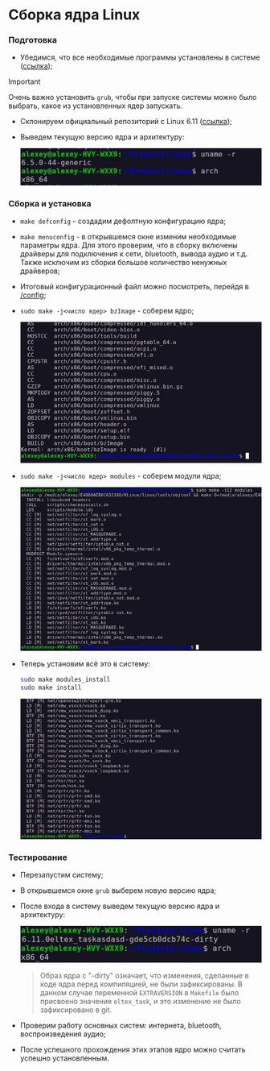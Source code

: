 # Сборка ядра Linux

### Подготовка

- Убедимся, что все необходимые программы установлены в системе ([ссылка](https://www.kernel.org/doc/html/latest/process/changes.html#));

> [!IMPORTANT]  
> Очень важно установить `grub`, чтобы при запуске системы можно было выбрать, какое из установленных ядер запускать.

- Склонируем официальный репозиторий с Linux 6.11 ([ссылка](https://github.com/torvalds/linux/tree/98f7e32f20d28ec452afb208f9cffc08448a2652));
- Выведем текущую версию ядра и архитектуру:

    ![uname](/img/6.5.0.jpg)

### Сборка и установка

- `make defconfig` - создадим дефолтную конфигурацию ядра;
- `make menuconfig` - в открывшемся окне изменим необходимые параметры ядра. Для этого проверим, что в сборку включены драйверы для подключения к сети, bluetooth, вывода аудио и т.д. Также исключим из сборки большое количество ненужных драйверов;
- Итоговый конфигурационный файл можно посмотреть, перейдя в [/config](https://github.com/EltexEmbeddedC/kernel-building/blob/main/config/.config);
- `sudo make -j<число ядер> bzImage` - соберем ядро;

    ![сборка ядра](/img/bzImage.jpg)
- `sudo make -j<число ядер> modules` - соберем модули ядра;

    ![сборка модулей](/img/modules.jpg)
- Теперь установим всё это в систему:
    ```bash
    sudo make modules_install
    sudo make install
    ```

    ![ecnfyjdrf](/img/install.jpg)

### Тестирование

- Перезапустим систему;
- В открывшемся окне `grub` выберем новую версию ядра;
- После входа в систему выведем текущую версию ядра и архитектуру:

    ![uname](/img/6.11.0.jpg)

    > Образ ядра с "-dirty" означает, что изменения, сделанные в коде ядра перед компиляцией, не были зафиксированы. В данном случае переменной `EXTRAVERSION` в `Makefile` было присвоено значение `eltex_task`, и это изменение не было зафиксировано в git.
- Проверим работу основных систем: интернета, bluetooth, воспроизведения аудио;
- После успешного прохождения этих этапов ядро можно считать успешно установленным.
